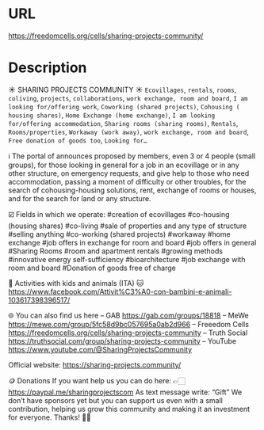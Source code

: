 # URL
https://freedomcells.org/cells/sharing-projects-community/

# Description


☀️ SHARING PROJECTS COMMUNITY ☀️
`Ecovillages`, `rentals`, `rooms`, `coliving`, `projects`, `collaborations`, `work exchange, room and board`, `I am looking for/offering work`, `Coworking (shared projects)`, `Cohousing ( housing shares)`, `Home Exchange (home exchange)`, `I am looking for/offering accommodation`, `Sharing rooms (sharing rooms)`, `Rentals`, `Rooms/properties`, `Workaway (work away)`, `work exchange, room and board`, `Free donation of goods too`, `Looking for…`

ℹ️ The portal of announces proposed by members, even 3 or 4 people (small groups), for those looking in general for a job in an ecovillage or in any other structure, on emergency requests, and give help to those who need accommodation, passing a moment of difficulty or other troubles, for the search of cohousing-housing solutions, rent, exchange of rooms or houses, and for the search for land or any structure.

☑️ Fields in which we operate:
#creation of ecovillages
#co-housing (housing shares)
#co-living
#sale of properties and any type of structure
#selling anything
#co-working (shared projects)
#workaway
#home exchange
#job offers in exchange for room and board
#job offers in general
#Sharing Rooms
#room and apartment rentals
#growing methods
#innovative energy self-sufficiency
#bioarchitecture
#job exchange with room and board
#Donation of goods free of charge

🐶 Activities with kids and animals (ITA) 🐱
https://www.facebook.com/Attivit%C3%A0-con-bambini-e-animali-103617398396517/

🌐 You can also find us here
– GAB
https://gab.com/groups/18818
– MeWe
https://mewe.com/group/5fc58d9bc057695a0ab2d966
– Freeedom Cells
https://freedomcells.org/cells/sharing-projects-community
– Truth Social
https://truthsocial.com/group/sharing-projects-community
– YouTube
https://www.youtube.com/@SharingProjectsCommunity

Official website: https://sharing-projects.community/

🪙 Donations
If you want help us you can do here:
👉🏻 https://paypal.me/sharingprojectscom
As text message write: “Gift”
We don’t have sponsors yet but you can support us even with a small contribution, helping us grow this community and making it an investment for everyone.
Thanks! 🙏🏻
